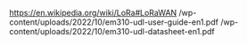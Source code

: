 https://en.wikipedia.org/wiki/LoRa#LoRaWAN
/wp-content/uploads/2022/10/em310-udl-user-guide-en1.pdf
/wp-content/uploads/2022/10/em310-udl-datasheet-en1.pdf

